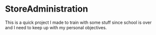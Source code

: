 # StoreAdministration
This is a quick project I made to train with some stuff since school is over and I need to keep up with my personal objectives.

